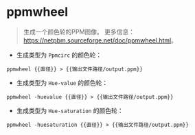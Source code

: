 # ppmwheel

> 生成一个颜色轮的PPM图像。
> 更多信息：<https://netpbm.sourceforge.net/doc/ppmwheel.html>。

- 生成类型为 `Ppmcirc` 的颜色轮：

`ppmwheel {{直径}} > {{输出文件路径/output.ppm}}`

- 生成类型为 `Hue-value` 的颜色轮：

`ppmwheel -huevalue {{直径}} > {{输出文件路径/output.ppm}}`

- 生成类型为 `Hue-saturation` 的颜色轮：

`ppmwheel -huesaturation {{直径}} > {{输出文件路径/output.ppm}}`